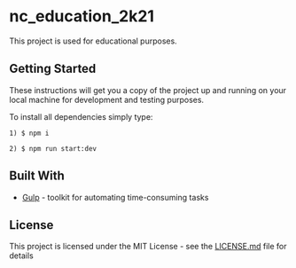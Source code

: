 # nc_education_2k21

This project is used for educational purposes.

## Getting Started

These instructions will get you a copy of the project up and running on your local machine for development and testing purposes.

To install all dependencies simply type:

```
1) $ npm i
```

```
2) $ npm run start:dev
```

## Built With

* [Gulp](https://gulpjs.com/) - toolkit for automating time-consuming tasks

## License

This project is licensed under the MIT License - see the [LICENSE.md](LICENSE.md) file for details